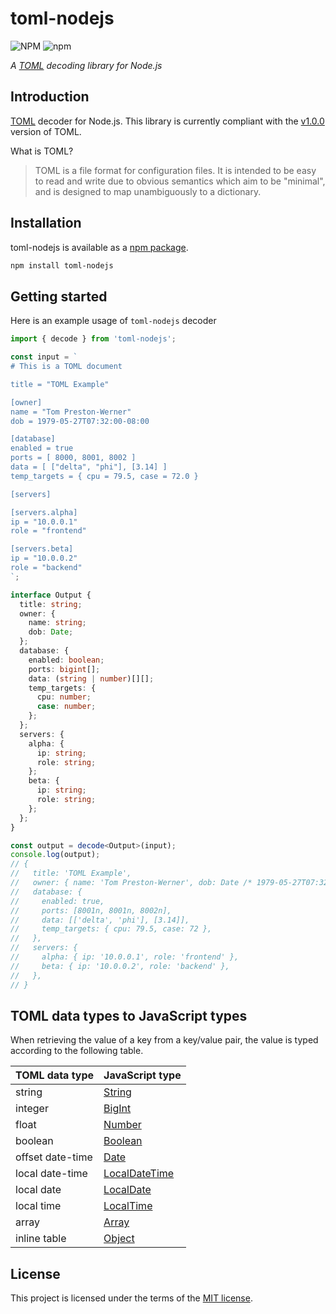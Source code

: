# toml-nodejs

![NPM](https://img.shields.io/npm/l/toml-nodejs)
![npm](https://img.shields.io/npm/v/toml-nodejs)

_A [TOML](https://toml.io/) decoding library for Node.js_

## Introduction

[TOML](https://toml.io/) decoder for Node.js. This library is currently compliant with the [v1.0.0](https://toml.io/en/v1.0.0)
version of TOML.

What is TOML?

> TOML is a file format for configuration files. It is intended to be easy to read and write due to obvious semantics
> which aim to be "minimal", and is designed to map unambiguously to a dictionary.

## Installation

toml-nodejs is available as a [npm package](https://www.npmjs.com/package/toml-nodejs).

```sh
npm install toml-nodejs
```

## Getting started

Here is an example usage of `toml-nodejs` decoder

```ts
import { decode } from 'toml-nodejs';

const input = `
# This is a TOML document

title = "TOML Example"

[owner]
name = "Tom Preston-Werner"
dob = 1979-05-27T07:32:00-08:00

[database]
enabled = true
ports = [ 8000, 8001, 8002 ]
data = [ ["delta", "phi"], [3.14] ]
temp_targets = { cpu = 79.5, case = 72.0 }

[servers]

[servers.alpha]
ip = "10.0.0.1"
role = "frontend"

[servers.beta]
ip = "10.0.0.2"
role = "backend"
`;

interface Output {
  title: string;
  owner: {
    name: string;
    dob: Date;
  };
  database: {
    enabled: boolean;
    ports: bigint[];
    data: (string | number)[][];
    temp_targets: {
      cpu: number;
      case: number;
    };
  };
  servers: {
    alpha: {
      ip: string;
      role: string;
    };
    beta: {
      ip: string;
      role: string;
    };
  };
}

const output = decode<Output>(input);
console.log(output);
// {
//   title: 'TOML Example',
//   owner: { name: 'Tom Preston-Werner', dob: Date /* 1979-05-27T07:32:00-08:00 */ },
//   database: {
//     enabled: true,
//     ports: [8001n, 8001n, 8002n],
//     data: [['delta', 'phi'], [3.14]],
//     temp_targets: { cpu: 79.5, case: 72 },
//   },
//   servers: {
//     alpha: { ip: '10.0.0.1', role: 'frontend' },
//     beta: { ip: '10.0.0.2', role: 'backend' },
//   },
// }
```

## TOML data types to JavaScript types

When retrieving the value of a key from a key/value pair, the value is typed according to the following table.

| TOML data type   | JavaScript type                                                                                  |
|------------------|--------------------------------------------------------------------------------------------------|
| string           | [String](https://developer.mozilla.org/en-US/docs/Web/JavaScript/Data_structures#string_type)    |
| integer          | [BigInt](https://developer.mozilla.org/en-US/docs/Web/JavaScript/Data_structures#bigint_type)    |
| float            | [Number](https://developer.mozilla.org/en-US/docs/Web/JavaScript/Data_structures#number_type)    |
| boolean          | [Boolean](https://developer.mozilla.org/en-US/docs/Web/JavaScript/Data_structures#boolean_type)  |
| offset date-time | [Date](https://developer.mozilla.org/en-US/docs/Web/JavaScript/Reference/Global_Objects/Date)    |
| local date-time  | [LocalDateTime](https://github.com/huan231/toml-nodejs/blob/master/src/types/local-date-time.ts) |
| local date       | [LocalDate](https://github.com/huan231/toml-nodejs/blob/master/src/types/local-date.ts)          |
| local time       | [LocalTime](https://github.com/huan231/toml-nodejs/blob/master/src/types/local-time.ts)          |
| array            | [Array](https://developer.mozilla.org/en-US/docs/Web/JavaScript/Reference/Global_Objects/Array)  |
| inline table     | [Object](https://developer.mozilla.org/en-US/docs/Web/JavaScript/Data_structures#objects)        |

## License

This project is licensed under the terms of
the [MIT license](https://github.com/huan231/toml-nodejs/blob/master/LICENSE).
